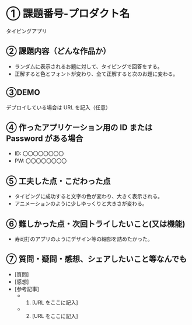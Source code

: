 # ① 課題番号-プロダクト名

タイピングアプリ

## ② 課題内容（どんな作品か）

- ランダムに表示されるお題に対して、タイピングで回答をする。
- 正解すると色とフォントが変わり、全て正解すると次のお題に変わる。

## ③DEMO

デプロイしている場合は URL を記入（任意）

## ④ 作ったアプリケーション用の ID または Password がある場合

- ID: 〇〇〇〇〇〇〇〇
- PW: 〇〇〇〇〇〇〇〇

## ⑤ 工夫した点・こだわった点

- タイピングに成功すると文字の色が変わり、大きく表示される。
- アニメーションのように少しゆっくりと大きさが変わる。

## ⑥ 難しかった点・次回トライしたいこと(又は機能)

- 寿司打のアプリのようにデザイン等の細部を詰めたかった。

## ⑦ 質問・疑問・感想、シェアしたいこと等なんでも

- [質問]
- [感想]
- [参考記事]
  - 1. [URL をここに記入]
  - 2. [URL をここに記入]
